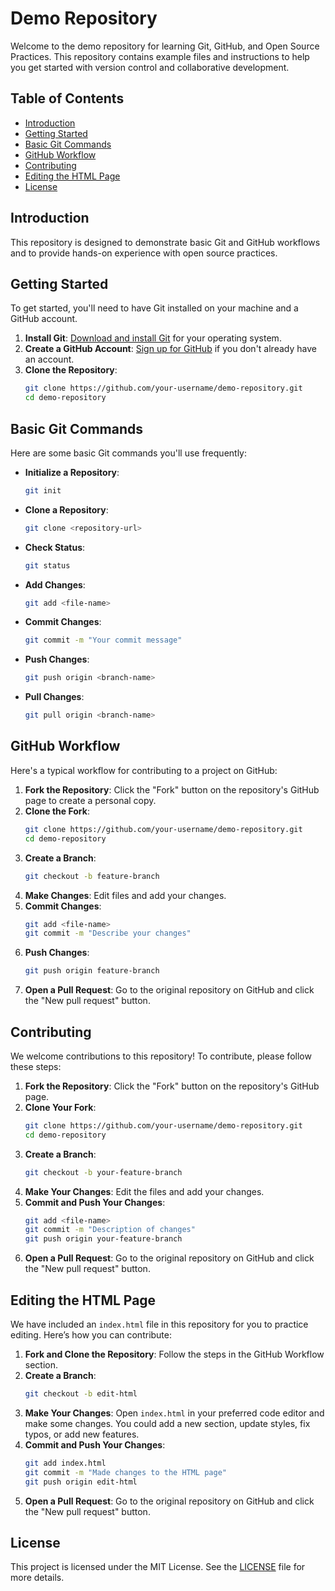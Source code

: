 # Demo Repository

Welcome to the demo repository for learning Git, GitHub, and Open Source Practices. This repository contains example files and instructions to help you get started with version control and collaborative development.

## Table of Contents

- [Introduction](#introduction)
- [Getting Started](#getting-started)
- [Basic Git Commands](#basic-git-commands)
- [GitHub Workflow](#github-workflow)
- [Contributing](#contributing)
- [Editing the HTML Page](#editing-the-html-page)
- [License](#license)

## Introduction

This repository is designed to demonstrate basic Git and GitHub workflows and to provide hands-on experience with open source practices.

## Getting Started

To get started, you'll need to have Git installed on your machine and a GitHub account.

1. **Install Git**: [Download and install Git](https://git-scm.com/downloads) for your operating system.
2. **Create a GitHub Account**: [Sign up for GitHub](https://github.com/join) if you don't already have an account.
3. **Clone the Repository**:
    ```sh
    git clone https://github.com/your-username/demo-repository.git
    cd demo-repository
    ```

## Basic Git Commands

Here are some basic Git commands you'll use frequently:

- **Initialize a Repository**:
    ```sh
    git init
    ```
- **Clone a Repository**:
    ```sh
    git clone <repository-url>
    ```
- **Check Status**:
    ```sh
    git status
    ```
- **Add Changes**:
    ```sh
    git add <file-name>
    ```
- **Commit Changes**:
    ```sh
    git commit -m "Your commit message"
    ```
- **Push Changes**:
    ```sh
    git push origin <branch-name>
    ```
- **Pull Changes**:
    ```sh
    git pull origin <branch-name>
    ```

## GitHub Workflow

Here's a typical workflow for contributing to a project on GitHub:

1. **Fork the Repository**: Click the "Fork" button on the repository's GitHub page to create a personal copy.
2. **Clone the Fork**:
    ```sh
    git clone https://github.com/your-username/demo-repository.git
    cd demo-repository
    ```
3. **Create a Branch**:
    ```sh
    git checkout -b feature-branch
    ```
4. **Make Changes**: Edit files and add your changes.
5. **Commit Changes**:
    ```sh
    git add <file-name>
    git commit -m "Describe your changes"
    ```
6. **Push Changes**:
    ```sh
    git push origin feature-branch
    ```
7. **Open a Pull Request**: Go to the original repository on GitHub and click the "New pull request" button.

## Contributing

We welcome contributions to this repository! To contribute, please follow these steps:

1. **Fork the Repository**: Click the "Fork" button on the repository's GitHub page.
2. **Clone Your Fork**:
    ```sh
    git clone https://github.com/your-username/demo-repository.git
    cd demo-repository
    ```
3. **Create a Branch**:
    ```sh
    git checkout -b your-feature-branch
    ```
4. **Make Your Changes**: Edit the files and add your changes.
5. **Commit and Push Your Changes**:
    ```sh
    git add <file-name>
    git commit -m "Description of changes"
    git push origin your-feature-branch
    ```
6. **Open a Pull Request**: Go to the original repository on GitHub and click the "New pull request" button.

## Editing the HTML Page

We have included an `index.html` file in this repository for you to practice editing. Here’s how you can contribute:

1. **Fork and Clone the Repository**: Follow the steps in the GitHub Workflow section.
2. **Create a Branch**:
    ```sh
    git checkout -b edit-html
    ```
3. **Make Your Changes**: Open `index.html` in your preferred code editor and make some changes. You could add a new section, update styles, fix typos, or add new features.
4. **Commit and Push Your Changes**:
    ```sh
    git add index.html
    git commit -m "Made changes to the HTML page"
    git push origin edit-html
    ```
5. **Open a Pull Request**: Go to the original repository on GitHub and click the "New pull request" button.

## License

This project is licensed under the MIT License. See the [LICENSE](LICENSE) file for more details.
